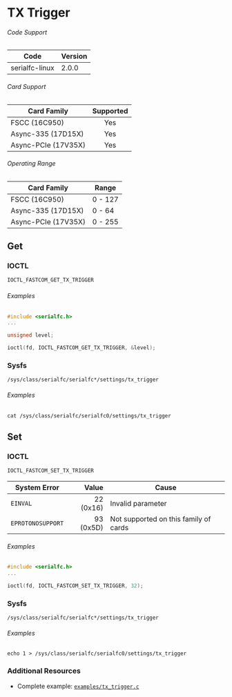 # TX Trigger

###### Code Support
| Code | Version |
| ---- | ------- |
| serialfc-linux | 2.0.0 |

###### Card Support
| Card Family | Supported |
| ----------- |:-----:|
| FSCC (16C950) | Yes |
| Async-335 (17D15X) | Yes |
| Async-PCIe (17V35X) | Yes |

###### Operating Range
| Card Family | Range |
| ----------- | ----- |
| FSCC (16C950) | 0 - 127 |
| Async-335 (17D15X) | 0 - 64 |
| Async-PCIe (17V35X) | 0 - 255 |


## Get
### IOCTL
```c
IOCTL_FASTCOM_GET_TX_TRIGGER
```

###### Examples
```c
#include <serialfc.h>
...

unsigned level;

ioctl(fd, IOCTL_FASTCOM_GET_TX_TRIGGER, &level);
```

### Sysfs
```
/sys/class/serialfc/serialfc*/settings/tx_trigger
```

###### Examples
```
cat /sys/class/serialfc/serialfc0/settings/tx_trigger
```


## Set
### IOCTL
```c
IOCTL_FASTCOM_SET_TX_TRIGGER
```

| System Error | Value | Cause |
| ------------ | -----:| ----- |
| `EINVAL` | 22 (0x16) | Invalid parameter |
| `EPROTONOSUPPORT` | 93 (0x5D) | Not supported on this family of cards |

###### Examples
```c
#include <serialfc.h>
...

ioctl(fd, IOCTL_FASTCOM_SET_TX_TRIGGER, 32);
```

### Sysfs
```
/sys/class/serialfc/serialfc*/settings/tx_trigger
```

###### Examples
```
echo 1 > /sys/class/serialfc/serialfc0/settings/tx_trigger
```


### Additional Resources
- Complete example: [`examples/tx_trigger.c`](../examples/tx_trigger.c)
